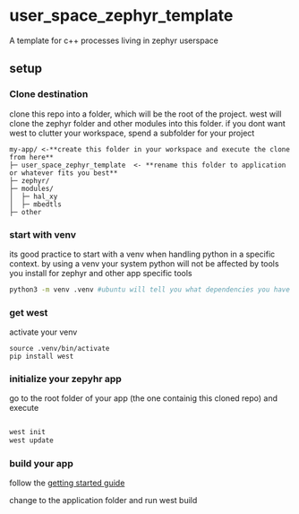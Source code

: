 # user_space_zephyr_template
A template for c++ processes living in zephyr userspace
## setup
### Clone destination

clone this repo into a folder, which will be the root of the project. west will clone the zephyr folder and other modules into this folder.
if you dont want west to clutter your workspace, spend a subfolder for your project
```text
my-app/ <-**create this folder in your workspace and execute the clone from here**
├─ user_space_zephyr_template  <- **rename this folder to application or whatever fits you best**
├─ zephyr/
├─ modules/
│  ├─ hal_xy
│  ├─ mbedtls
├─ other
```
### start with venv
its good practice to start with a venv when handling python in a specific context. by using a venv your system python will not be affected by tools you install for zephyr and other app specific tools
```bash
python3 -m venv .venv #ubuntu will tell you what dependencies you have to install before it works      
```
### get west
activate your venv
```
source .venv/bin/activate
pip install west
```

### initialize your zepyhr app

go to the root folder of your app (the one containig this cloned repo) and execute
```bash

west init
west update
```

### build your app

follow the [getting started guide](https://docs.zephyrproject.org/latest/develop/getting_started/index.html)

change to the application folder and run west build

